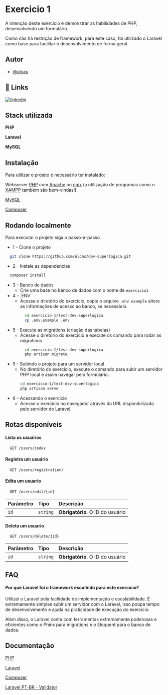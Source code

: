 
# Exercicio 1

A intenção deste exercicio é demonstrar as habilidades de PHP, desenvolvendo um formulário.

Como não há restrição de framework, para este caso, foi utilizado o Laravel como base para facilitar o desenvolvimento de forma geral.



## Autor

- [@ulcas](https://www.github.com/ulcas)


## 🔗 Links
[![linkedin](https://img.shields.io/badge/linkedin-0A66C2?style=for-the-badge&logo=linkedin&logoColor=white)](https://www.linkedin.com/in/ulcas/)

## Stack utilizada

**PHP**

**Laravel**

**MySQL**


## Instalação

Para utilizar o projeto é necessário ter instalado:

Webserver [PHP](https://www.php.net/) com [Apache](https://httpd.apache.org/) ou [ngix](https://nginx.org/en/docs/) (a utilização de programas como o [XAMPP](https://www.apachefriends.org/pt_br/index.html) também são bem-vindas!).

[MySQL](https://www.mysql.com/)

[Composer](https://getcomposer.org/)

## Rodando localmente

Para executar o projeto siga o passo-a-passo

- 1 - Clone o projeto
```bash
  git clone https://github.com/ulcas/dev-superlogica.git
```
- 2 - Instale as dependencias
```bash
  composer install
```
- 3 - Banco de dados
  - Crie uma base no banco de dados com o nome de `exercicio1` 
- 4 - .ENV
  - Acesse o diretório do exercicio, copie o arquivo `.env.example` altere as informações de acesso ao banco, se necessário.
    ```bash
      cd exercicio-1/test-dev-superlogica
      cp .env.example .env
    ```
- 5 - Execute as migrations (criação das tabelas)
  - Acesse o diretório do exercicio e execute os comando para rodar as migrations
    ```bash
      cd exercicio-1/test-dev-superlogica
      php artisan migrate
    ```
- 5 - Subindo o projeto para um servidor local
  - No diretório do exercicio, execute o comando para subir um servidor PHP local e assim navegar pelo formulário.
      ```bash
      cd exercicio-1/test-dev-superlogica
      php artisan serve
    ```
- 6 - Acessando o exercicio
    - Acesse o exercicio no navegador através da URL disponibilizada pelo servidor do Laravel.

## Rotas disponíveis

#### Lista os usuários

```http
  GET /users/index
```

#### Registra um usuário

```http
  GET /users/registration/
```

#### Edita um usuario

```http
  GET /users/edit/{id}
```

| Parâmetro   | Tipo       | Descrição                                   |
| :---------- | :--------- | :------------------------------------------ |
| `id`      | `string` | **Obrigatório**. O ID do usuário |

#### Deleta um usuario

```http
  GET /users/delete/{id}
```

| Parâmetro   | Tipo       | Descrição                                   |
| :---------- | :--------- | :------------------------------------------ |
| `id`      | `string` | **Obrigatório**. O ID do usuário |


## FAQ

#### Por que Laravel foi o framework escolhido para este exercicio?

Utilizei o Laravel pela facilidade de implementação e escalabilidade.
É extremamente simples subir um servidor com o Laravel,
isso poupa tempo de desenvolvimento e ajuda na praticidade de execução do exercicio.

Além disso, o Laravel conta com ferramentas extremamente poderosas e eficientes
como o Phinx para migrations e o Eloquent para o banco de dados.

## Documentação

[PHP](https://www.php.net/manual/pt_BR/)

[Laravel](https://laravel.com/docs/9.x/)

[Composer](https://getcomposer.org/doc/o)

[Laravel PT-BR - Validator](http://laravellegends.github.io/pt-br-validator/)
